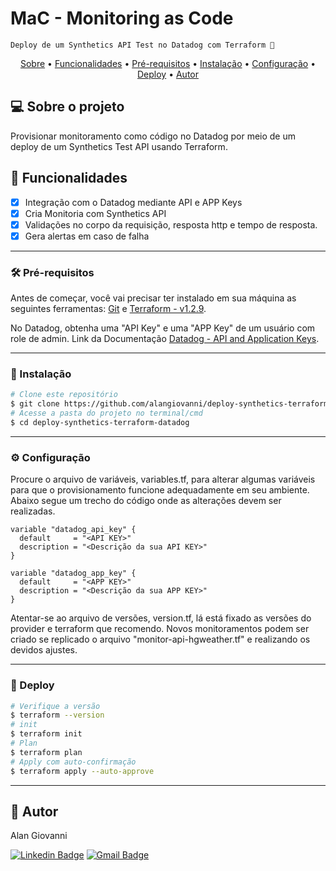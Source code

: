 # MaC - Monitoring as Code
	Deploy de um Synthetics API Test no Datadog com Terraform 🚀
<p align="center">
 <a href="#-sobre-o-projeto">Sobre</a> •
 <a href="#-funcionalidades">Funcionalidades</a> •
 <a href="#-pr%C3%A9-requisitos">Pré-requisitos</a> •
 <a href="#-instala%C3%A7%C3%A3o">Instalação</a> •
 <a href="#%EF%B8%8F-configura%C3%A7%C3%A3o">Configuração</a> •
 <a href="#-deploy">Deploy</a> •
 <a href="#-autor">Autor</a>
</p>

## 💻 Sobre o projeto

Provisionar monitoramento como código no Datadog por meio de um deploy de um Synthetics Test API usando Terraform.

## 💪 Funcionalidades

- [x] Integração com o Datadog mediante API e APP Keys
- [x] Cria Monitoria com Synthetics API
- [x] Validações no corpo da requisição, resposta http e tempo de resposta.
- [x] Gera alertas em caso de falha

---

### 🛠 Pré-requisitos

Antes de começar, você vai precisar ter instalado em sua máquina as seguintes ferramentas:
[Git](https://git-scm.com) e [Terraform - v1.2.9](https://www.terraform.io).

No Datadog, obtenha uma "API Key" e uma "APP Key" de um usuário com role de admin. Link da Documentação [Datadog - API and Application Keys](https://docs.datadoghq.com/account_management/api-app-keys/).

---

### 🎲 Instalação

```bash
# Clone este repositório
$ git clone https://github.com/alangiovanni/deploy-synthetics-terraform-datadog.git
# Acesse a pasta do projeto no terminal/cmd
$ cd deploy-synthetics-terraform-datadog
```

---

### ⚙️ Configuração
Procure o arquivo de variáveis, variables.tf, para alterar algumas variáveis para que o provisionamento funcione adequadamente em seu ambiente. Abaixo segue um trecho do código onde as alterações devem ser realizadas.

```
variable "datadog_api_key" {
  default     = "<API KEY>"
  description = "<Descrição da sua API KEY>"
}

variable "datadog_app_key" {
  default     = "<APP KEY>"
  description = "<Descrição da sua APP KEY>"
}
```

Atentar-se ao arquivo de versões, version.tf, lá está fixado as versões do provider e terraform que recomendo.
Novos monitoramentos podem ser criado se replicado o arquivo "monitor-api-hgweather.tf" e realizando os devidos ajustes.

---

### 🚀 Deploy

```bash
# Verifique a versão
$ terraform --version
# init
$ terraform init
# Plan
$ terraform plan
# Apply com auto-confirmação
$ terraform apply --auto-approve
```

---

## 🦸 Autor

Alan Giovanni

[![Linkedin Badge](https://img.shields.io/badge/-Alan_Giovanni-blue?style=flat-square&logo=Linkedin&logoColor=white&link=https://www.linkedin.com/in/alan-giovanni-53aaa9ab/)](https://www.linkedin.com/in/alan-giovanni-53aaa9ab/) 
[![Gmail Badge](https://img.shields.io/badge/-agmtargino@gmail.com-c14438?style=flat-square&logo=Gmail&logoColor=white&link=mailto:agmtargino@gmail.com)](mailto:agmtargino@gmail.com)
